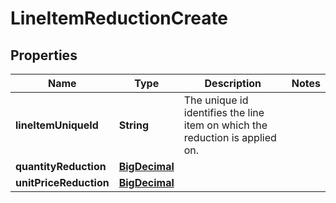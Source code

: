 
# LineItemReductionCreate

## Properties
Name | Type | Description | Notes
------------ | ------------- | ------------- | -------------
**lineItemUniqueId** | **String** | The unique id identifies the line item on which the reduction is applied on. | 
**quantityReduction** | [**BigDecimal**](BigDecimal.md) |  | 
**unitPriceReduction** | [**BigDecimal**](BigDecimal.md) |  | 




